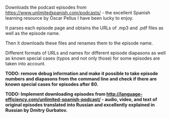Downloads the podcast episodes from https://www.unlimitedspanish.com/podcasts/ - the excellent Spanish learning resource by Òscar Pellus I have been lucky to enjoy.

It parses each episode page and obtains the URLs of .mp3 and .pdf files as well as the episode name.

Then it downloads these files and renames them to the episode name.

Different formats of URLs and names for different episode diapasons as well as known special cases (typos and not only those) for some episodes are taken into account.

**TODO: remove debug information and make it possible to take episode numbers and diapasons from the command line and check if there are known special cases for episodes after 80.**

**TODO: Implement downloading episodes from http://language-efficiency.com/unlimited-spanish-podcast/ - audio, video, and text of original episodes translated into Russian and excellently explained in Russian by Dmitry Gurbatov.**

